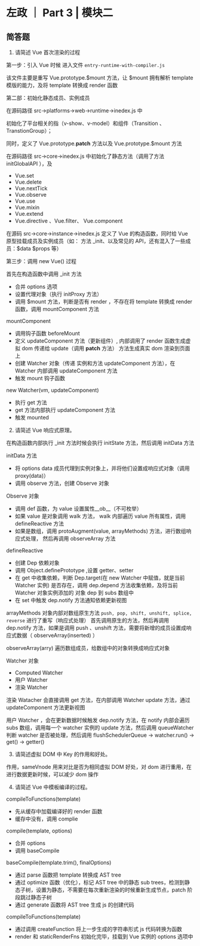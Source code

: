 # 左政 ｜ Part 3 | 模块二

## 简答题

1. 请简述 Vue 首次渲染的过程

第一步：引入 Vue 时候 进入文件 `entry-runtime-with-compiler.js`

该文件主要是重写 Vue.prototype.$mount 方法，让 $mount 拥有解析 template 模版的能力，及将 template 转换成 render 函数


第二部：初始化静态成员、实例成员

在源码路径 src->platforms->web->runtime->inedex.js 中

初始化了平台相关的指（v-show、v-model）和组件（Transition 、 TranstionGroup）；

同时，定义了 Vue.prototype.__patch__ 方法以及 Vue.prototype.$mount 方法

在源码路径 src->core->inedex.js 中初始化了静态方法（调用了方法 initGlobalAPI ），及

- Vue.set
- Vue.delete
- Vue.nextTick
- Vue.observe
- Vue.use
- Vue.mixin
- Vue.extend
- Vue.directive 、Vue.filter、 Vue.component

在源码 src->core->instance->inedex.js 定义了 Vue 的构造函数，同时给 Vue 原型挂载成员及实例成员（如： 方法 _init、以及常见的 API，还有混入了一些成员：$data $props 等）


第三步：调用 new Vue() 过程

首先在构造函数中调用 _init 方法
- 合并 options 选项
- 设置代理对象（执行 initProxy 方法）
- 调用 $mount 方法，判断是否有 render ，不存在将 template 转换成 render 函数，调用 mountComponent 方法

mountComponent 

- 调用钩子函数 beforeMount
- 定义 updateComponent 方法（更新组件）, 内部调用了 render 函数生成虚拟 dom 传递给 update（调用 __patch__ 方法） 方法生成真实 dom 渲染到页面上
- 创建 Watcher 对象（传递 实例和方法 updateComponent 方法），在 Watcher 内部调用 updateComponent 方法
- 触发 mount 钩子函数

new Watcher(vm, updateComponent)

- 执行 get 方法
- get 方法内部执行 updateComponent 方法
- 触发 mounted 

2. 请简述 Vue 响应式原理。

在构造函数内部执行 _init 方法时候会执行 initState 方法，然后调用 initData 方法

initData 方法
- 将 options data 成员代理到实例对象上，并将他们设置成响应式对象（调用 proxy(data)）
- 调用 observe 方法，创建 Observe 对象

Observe 对象

- 调用 def 函数，为 value 设置属性__ob__（不可枚举）
- 如果 value 是对象调用 walk 方法， walk 内部遍历 value 所有属性，调用 defineReactive 方法
- 如果是数组，调用 protoAugment(value, arrayMethods) 方法，进行数组响应式处理， 然后再调用 observeArray 方法

defineReactive
- 创建 Dep 依赖对象
- 调用 Object.definePrototype ,设置 getter、setter
- 在 get 中收集依赖，判断 Dep.target(在 new Watcher 中赋值，就是当前 Watcher 实例) 是否存在，调用 dep.depend 方法收集依赖，及将当前 Watcher 对象实例添加的 对象 dep 到 subs 数组中
- 在 set 中触发 dep.notify 方法通知依赖更新视图

arrayMethods 对象内部对数组原生方法 `push, pop, shift, unshift, splice, reverse` 进行了重写（响应式处理）
首先调用原生的方法，然后再调用 dep.notify 方法，如果是调用 push 、unshift 方法，需要将新增的成员设置成响应式数据（ observeArray(inserted) ）

observeArray(arry) 遍历数组成员，给数组中的对象转换成响应式对象

Watcher 对象

- Computed Watcher 
- 用户 Watcher
- 渲染 Watcher

渲染 Watacher 会直接调用 get 方法，在内部调用 Watcher update 方法，通过 updateComponent 方法更新视图

用户 Watcher ，会在更新数据时候触发 dep.notify 方法，在 notify 内部会遍历 subs 数组，调用每一个 watcher 实例的 update 方法，然后调用 queueWatcher 判断 watcher 是否被处理，然后调用 flushSchedulerQueue -> watcher.run() -> get() -> getter()
 
3. 请简述虚拟 DOM 中 Key 的作用和好处。

作用，sameVnode 用来对比是否为相同虚拟 DOM
好处，对 dom 进行重用，在进行数据更新时候，可以减少 dom 操作

4. 请简述 Vue 中模板编译的过程。

compileToFunctions(template)
- 先从缓存中加载编译好的 render 函数
- 缓存中没有，调用 complie

compile(template, options)
- 合并 options
- 调用 baseCompile

baseCompile(template.trim(), finalOptions)
- 通过 parse 函数把 template 转换成 AST tree
- 通过 optimize 函数（优化），标记 AST tree 中的静态 sub trees，检测到静态子树，设置为静态，不需要在每次重新渲染的时候重新生成节点，patch 阶段跳过静态子树
- 通过 generate 函数将 AST tree 生成 js 的创建代码


compileToFunctions(template)
- 通过调用 createFunction 将上一步生成的字符串形式 js 代码转换为函数
- render 和 staticRenderFns 初始化完毕，挂载到 Vue 实例的 options 选项中